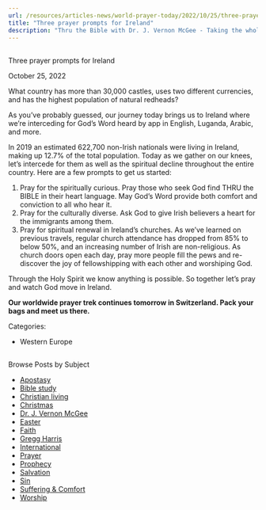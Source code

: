 ```yaml
---
url: /resources/articles-news/world-prayer-today/2022/10/25/three-prayer-prompts-for-ireland
title: "Three prayer prompts for Ireland"
description: "Thru the Bible with Dr. J. Vernon McGee - Taking the whole Word to the whole world"
---
```







## 
 Three prayer prompts for Ireland


October 25, 2022
![]()




What country has more than 30,000 castles, uses two different currencies, and has the highest population of natural redheads? 

As you’ve probably guessed, our journey today brings us to Ireland where we’re interceding for God’s Word heard by app in English, Luganda, Arabic, and more.

In 2019 an estimated 622,700 non-Irish nationals were living in Ireland, making up 12.7% of the total population. Today as we gather on our knees, let’s intercede for them as well as the spiritual decline throughout the entire country. Here are a few prompts to get us started:

1. Pray for the spiritually curious. Pray those who seek God find THRU the BIBLE in their heart language. May God’s Word provide both comfort and conviction to all who hear it.
2. Pray for the culturally diverse. Ask God to give Irish believers a heart for the immigrants among them.
3. Pray for spiritual renewal in Ireland’s churches. As we’ve learned on previous travels, regular church attendance has dropped from 85% to below 50%, and an increasing number of Irish are non-religious. As church doors open each day, pray more people fill the pews and re-discover the joy of fellowshipping with each other and worshiping God.

Through the Holy Spirit we know anything is possible. So together let’s pray and watch God move in Ireland.

**Our worldwide prayer trek continues tomorrow in Switzerland. Pack your bags and meet us there.**



Categories: 


* Western Europe









## 
 Browse Posts by Subject


* [Apostasy](/resources/articles-news/-in-tags/tags/Apostasy)
* [Bible study](/resources/articles-news/-in-tags/tags/Bible-study)
* [Christian living](/resources/articles-news/-in-tags/tags/Christian-living)
* [Christmas](/resources/articles-news/-in-tags/tags/Christmas)
* [Dr. J. Vernon McGee](/resources/articles-news/-in-tags/tags/Dr-J-Vernon-McGee)
* [Easter](/resources/articles-news/-in-tags/tags/easter)
* [Faith](/resources/articles-news/-in-tags/tags/Faith)
* [Gregg Harris](/resources/articles-news/-in-tags/tags/Gregg-Harris)
* [International](/resources/articles-news/-in-tags/tags/International)
* [Prayer](/resources/articles-news/-in-tags/tags/prayer)
* [Prophecy](/resources/articles-news/-in-tags/tags/Prophecy)
* [Salvation](/resources/articles-news/-in-tags/tags/Salvation)
* [Sin](/resources/articles-news/-in-tags/tags/sin)
* [Suffering & Comfort](/resources/articles-news/-in-tags/tags/Suffering-Comfort)
* [Worship](/resources/articles-news/-in-tags/tags/worship)







